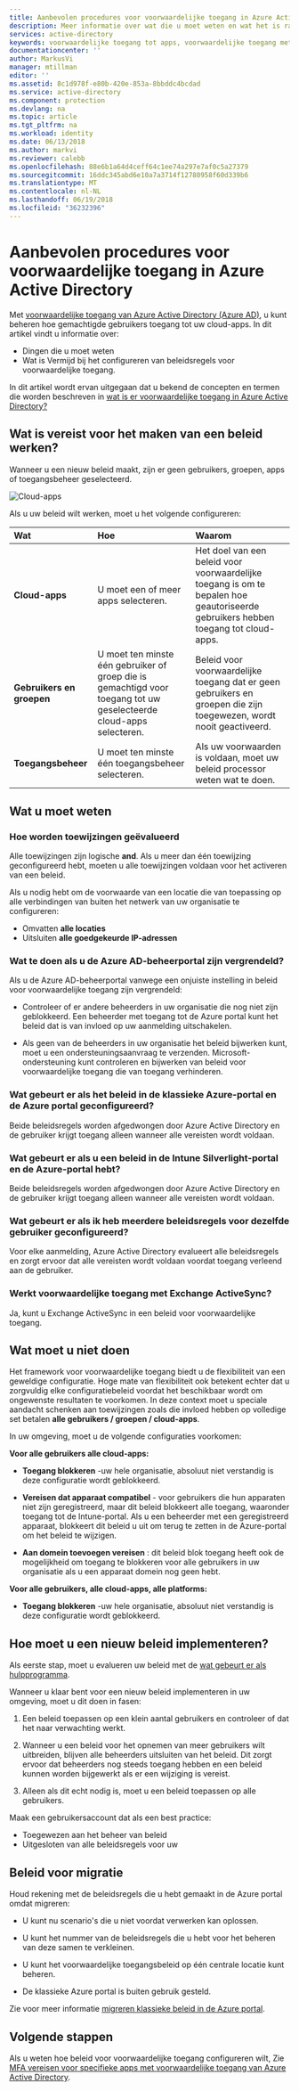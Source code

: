 ```yaml
---
title: Aanbevolen procedures voor voorwaardelijke toegang in Azure Active Directory | Microsoft Docs
description: Meer informatie over wat die u moet weten en wat het is raadzaam doen bij het configureren van beleidsregels voor voorwaardelijke toegang.
services: active-directory
keywords: voorwaardelijke toegang tot apps, voorwaardelijke toegang met Azure AD, beveiligde toegang tot bedrijfsresources, beleidsregels voor voorwaardelijke toegang
documentationcenter: ''
author: MarkusVi
manager: mtillman
editor: ''
ms.assetid: 8c1d978f-e80b-420e-853a-8bbddc4bcdad
ms.service: active-directory
ms.component: protection
ms.devlang: na
ms.topic: article
ms.tgt_pltfrm: na
ms.workload: identity
ms.date: 06/13/2018
ms.author: markvi
ms.reviewer: calebb
ms.openlocfilehash: 88e6b1a64d4ceff64c1ee74a297e7af0c5a27379
ms.sourcegitcommit: 16ddc345abd6e10a7a3714f12780958f60d339b6
ms.translationtype: MT
ms.contentlocale: nl-NL
ms.lasthandoff: 06/19/2018
ms.locfileid: "36232396"
---
```

# <a name="best-practices-for-conditional-access-in-azure-active-directory"></a>Aanbevolen procedures voor voorwaardelijke toegang in Azure Active Directory

Met [voorwaardelijke toegang van Azure Active Directory (Azure AD)](active-directory-conditional-access-azure-portal.md), u kunt beheren hoe gemachtigde gebruikers toegang tot uw cloud-apps. In dit artikel vindt u informatie over:

- Dingen die u moet weten 
- Wat is Vermijd bij het configureren van beleidsregels voor voorwaardelijke toegang. 

In dit artikel wordt ervan uitgegaan dat u bekend de concepten en termen die worden beschreven in [wat is er voorwaardelijke toegang in Azure Active Directory?](active-directory-conditional-access-azure-portal.md)



## <a name="whats-required-to-make-a-policy-work"></a>Wat is vereist voor het maken van een beleid werken?

Wanneer u een nieuw beleid maakt, zijn er geen gebruikers, groepen, apps of toegangsbeheer geselecteerd.

![Cloud-apps](./media/active-directory-conditional-access-best-practices/02.png)


Als u uw beleid wilt werken, moet u het volgende configureren:


|Wat           | Hoe                                  | Waarom|
|:--            | :--                                  | :-- |
|**Cloud-apps** |U moet een of meer apps selecteren.  | Het doel van een beleid voor voorwaardelijke toegang is om te bepalen hoe geautoriseerde gebruikers hebben toegang tot cloud-apps.|
| **Gebruikers en groepen** | U moet ten minste één gebruiker of groep die is gemachtigd voor toegang tot uw geselecteerde cloud-apps selecteren. | Beleid voor voorwaardelijke toegang dat er geen gebruikers en groepen die zijn toegewezen, wordt nooit geactiveerd. |
| **Toegangsbeheer** | U moet ten minste één toegangsbeheer selecteren. | Als uw voorwaarden is voldaan, moet uw beleid processor weten wat te doen.|




## <a name="what-you-should-know"></a>Wat u moet weten

### <a name="how-are-assignments-evaluated"></a>Hoe worden toewijzingen geëvalueerd

Alle toewijzingen zijn logische **and**. Als u meer dan één toewijzing geconfigureerd hebt, moeten u alle toewijzingen voldaan voor het activeren van een beleid.  

Als u nodig hebt om de voorwaarde van een locatie die van toepassing op alle verbindingen van buiten het netwerk van uw organisatie te configureren:

- Omvatten **alle locaties**
- Uitsluiten **alle goedgekeurde IP-adressen**


### <a name="what-to-do-if-you-are-locked-out-of-the-azure-ad-admin-portal"></a>Wat te doen als u de Azure AD-beheerportal zijn vergrendeld?

Als u de Azure AD-beheerportal vanwege een onjuiste instelling in beleid voor voorwaardelijke toegang zijn vergrendeld:

- Controleer of er andere beheerders in uw organisatie die nog niet zijn geblokkeerd. Een beheerder met toegang tot de Azure portal kunt het beleid dat is van invloed op uw aanmelding uitschakelen. 

- Als geen van de beheerders in uw organisatie het beleid bijwerken kunt, moet u een ondersteuningsaanvraag te verzenden. Microsoft-ondersteuning kunt controleren en bijwerken van beleid voor voorwaardelijke toegang die van toegang verhinderen.


### <a name="what-happens-if-you-have-policies-in-the-azure-classic-portal-and-azure-portal-configured"></a>Wat gebeurt er als het beleid in de klassieke Azure-portal en de Azure portal geconfigureerd?  

Beide beleidsregels worden afgedwongen door Azure Active Directory en de gebruiker krijgt toegang alleen wanneer alle vereisten wordt voldaan.

### <a name="what-happens-if-you-have-policies-in-the-intune-silverlight-portal-and-the-azure-portal"></a>Wat gebeurt er als u een beleid in de Intune Silverlight-portal en de Azure-portal hebt?

Beide beleidsregels worden afgedwongen door Azure Active Directory en de gebruiker krijgt toegang alleen wanneer alle vereisten wordt voldaan.

### <a name="what-happens-if-i-have-multiple-policies-for-the-same-user-configured"></a>Wat gebeurt er als ik heb meerdere beleidsregels voor dezelfde gebruiker geconfigureerd?  

Voor elke aanmelding, Azure Active Directory evalueert alle beleidsregels en zorgt ervoor dat alle vereisten wordt voldaan voordat toegang verleend aan de gebruiker.


### <a name="does-conditional-access-work-with-exchange-activesync"></a>Werkt voorwaardelijke toegang met Exchange ActiveSync?

Ja, kunt u Exchange ActiveSync in een beleid voor voorwaardelijke toegang.






## <a name="what-you-should-avoid-doing"></a>Wat moet u niet doen

Het framework voor voorwaardelijke toegang biedt u de flexibiliteit van een geweldige configuratie. Hoge mate van flexibiliteit ook betekent echter dat u zorgvuldig elke configuratiebeleid voordat het beschikbaar wordt om ongewenste resultaten te voorkomen. In deze context moet u speciale aandacht schenken aan toewijzingen zoals die invloed hebben op volledige set betalen **alle gebruikers / groepen / cloud-apps**.

In uw omgeving, moet u de volgende configuraties voorkomen:


**Voor alle gebruikers alle cloud-apps:**

- **Toegang blokkeren** -uw hele organisatie, absoluut niet verstandig is deze configuratie wordt geblokkeerd.

- **Vereisen dat apparaat compatibel** - voor gebruikers die hun apparaten niet zijn geregistreerd, maar dit beleid blokkeert alle toegang, waaronder toegang tot de Intune-portal. Als u een beheerder met een geregistreerd apparaat, blokkeert dit beleid u uit om terug te zetten in de Azure-portal om het beleid te wijzigen.

- **Aan domein toevoegen vereisen** : dit beleid blok toegang heeft ook de mogelijkheid om toegang te blokkeren voor alle gebruikers in uw organisatie als u een apparaat domein nog geen hebt.


**Voor alle gebruikers, alle cloud-apps, alle platforms:**

- **Toegang blokkeren** -uw hele organisatie, absoluut niet verstandig is deze configuratie wordt geblokkeerd.


## <a name="how-should-you-deploy-a-new-policy"></a>Hoe moet u een nieuw beleid implementeren?

Als eerste stap, moet u evalueren uw beleid met de [wat gebeurt er als hulpprogramma](active-directory-conditional-access-whatif.md).

Wanneer u klaar bent voor een nieuw beleid implementeren in uw omgeving, moet u dit doen in fasen:

1. Een beleid toepassen op een klein aantal gebruikers en controleer of dat het naar verwachting werkt. 

2.  Wanneer u een beleid voor het opnemen van meer gebruikers wilt uitbreiden, blijven alle beheerders uitsluiten van het beleid. Dit zorgt ervoor dat beheerders nog steeds toegang hebben en een beleid kunnen worden bijgewerkt als er een wijziging is vereist.

3. Alleen als dit echt nodig is, moet u een beleid toepassen op alle gebruikers. 

Maak een gebruikersaccount dat als een best practice:

- Toegewezen aan het beheer van beleid 
- Uitgesloten van alle beleidsregels voor uw


## <a name="policy-migration"></a>Beleid voor migratie

Houd rekening met de beleidsregels die u hebt gemaakt in de Azure portal omdat migreren:

- U kunt nu scenario's die u niet voordat verwerken kan oplossen.

- U kunt het nummer van de beleidsregels die u hebt voor het beheren van deze samen te verkleinen.   

- U kunt het voorwaardelijke toegangsbeleid op één centrale locatie kunt beheren.

- De klassieke Azure portal is buiten gebruik gesteld.   


Zie voor meer informatie [migreren klassieke beleid in de Azure portal](active-directory-conditional-access-migration.md).


## <a name="next-steps"></a>Volgende stappen

Als u weten hoe beleid voor voorwaardelijke toegang configureren wilt, Zie [MFA vereisen voor specifieke apps met voorwaardelijke toegang van Azure Active Directory](active-directory-conditional-access-app-based-mfa.md).
